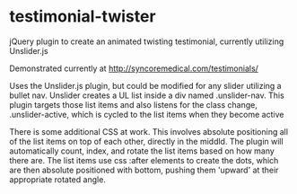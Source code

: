 # testimonial-twister
jQuery plugin to create an animated twisting testimonial, currently utilizing Unslider.js

Demonstrated currently at http://syncoremedical.com/testimonials/

Uses the Unslider.js plugin, but could be modified for any slider utilizing a bullet nav. Unslider creates a UL list inside a div named .unslider-nav. This plugin targets those list items and also listens for the class change, .unslider-active, which is cycled to the list items when they become active

There is some additional CSS at work. This involves absolute positioning all of the list items on top of each other, directly in the middld. The plugin will automatically count, index, and rotate the list items based on how many there are. The list items use css :after elements to create the dots, which are then absolute positioned with bottom, pushing them 'upward' at their appropriate rotated angle.
